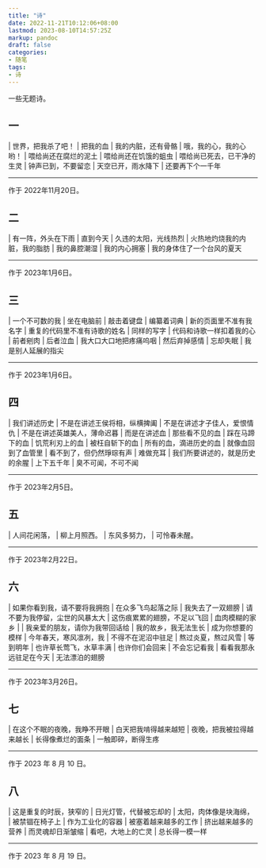 ```yaml
---
title: "诗"
date: 2022-11-21T10:12:06+08:00
lastmod: 2023-08-10T14:57:25Z
markup: pandoc
draft: false
categories:
- 随笔
tags:
- 诗
---
```


一些无题诗。

## 一

| 世界，把我杀了吧！
| 把我的血
| 我的内脏，还有骨骼
| 哦，我的心，我的心哟！
| 喂给尚还在腐烂的泥土
| 喂给尚还在饥饿的蛆虫
| 喂给尚已死去，已干净的生灵
| 钟声已到，不要留恋
| 天空已开，雨水降下
| 还要再下个一千年

---

作于 2022年11月20日。

## 二

| 有一阵，外头在下雨
| 直到今天
| 久违的太阳，光线热烈
| 火热地灼烧我的内脏，我的脂肪
| 我的鼻腔潮湿
| 我的内心拥塞
| 我的身体住了一个台风的夏天

---

作于 2023年1月6日。

## 三

| 一个不可数的我
| 坐在电脑前
| 敲击着键盘
| 编纂着词典
| 新的页面里不准有我名字
| 重复的代码里不准有诗歌的姓名
| 同样的写字
| 代码和诗歌一样扣着我的心
| 前者剜肉
| 后者泣血
| 我大口大口地把疼痛呜咽
| 然后弃掉感情
| 忘却失眠
| 我是别人延展的指尖

---

作于 2023年1月6日。

## 四

| 我们讲述历史
| 不是在讲述王侯将相，纵横捭阖
| 不是在讲述才子佳人，爱恨情仇
| 不是在讲述英雄美人，薄命迟暮
| 而是在讲述血
| 那些看不见的血
| 踩在马蹄下的血
| 饥荒利刃上的血
| 被枉自斩下的血
| 所有的血，滴进历史的血
| 就像血回到了血管里
| 看不到了，但仍然琤琮有声
| 难做充耳
| 我们所要讲述的，就是历史的余腥
| 上下五千年
| 臭不可闻，不可不闻

---

作于 2023年2月5日。

## 五

| 人间花闲落，
| 柳上月照西。
| 东风多努力，
| 可怜春未醒。

---

作于 2023年2月22日。

## 六

| 如果你看到我，请不要将我拥抱
| 在众多飞鸟起落之际
| 我失去了一双翅膀
| 请不要为我停留，尘世的风暴太大
| 这伤痕累累的翅膀，不足以飞回
| 血肉模糊的家乡
| 
| 我亲爱的朋友，请你为我带回话给
| 我的故乡，我无法生长
| 成为你想要的模样
| 今年春天，寒风凛冽，我
| 不得不在泥沼中驻足
| 熬过炎夏，熬过风雪
| 等到明年
| 也许草长莺飞，水草丰满
| 也许你们会回来
| 不会忘记看我
| 看看我那永远驻足在今天
| 无法漂泊的翅膀

---

作于 2023年3月26日。

## 七

| 在这个不眠的夜晚，我睁不开眼
| 白天把我啃得越来越短
| 夜晚，把我被拉得越来越长
| 长得像煮烂的面条
| 一触即碎，断得生疼

---

作于 2023 年 8 月 10 日。

## 八

| 这是重复的时辰，狭窄的
| 日光灯管，代替被忘却的
| 太阳，肉体像是块海绵，
| 被禁锢在椅子上
| 作为工业化的容器
| 被塞着越来越多的工作
| 挤出越来越多的营养
| 而灵魂却日渐皱缩
| 看吧，大地上的亡灵
| 总长得一模一样

---

作于 2023 年 8 月 19 日。
